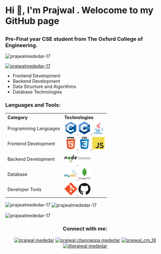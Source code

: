 
 ## <h1 align="left">Hi 👋, I'm Prajwal . Welocome to my GitHub page</h1>
## <h3 align="left">Pre-Final year CSE student from The Oxford College of Engineering.</h3>

<p align="left"> <img src="https://komarev.com/ghpvc/?username=prajwalmededar-17&label=Profile%20views&color=0e75b6&style=flat" alt="prajwalmededar-17" /> </p>

<p align="left"> <a href="https://github.com/ryo-ma/github-profile-trophy"><img src="https://github-profile-trophy.vercel.app/?username=prajwalmededar-17" alt="prajwalmededar-17" /></a> </p>

<ul>
<li>Frontend Development</li>
<li>Backend Development</li>
<li>Data Structure and Algorithms</li>
<li>Database Technologies</li>
</ul>

<h3 align="left">Languages and Tools:</h3>

<table>
  <tr>
    <th align="left">Category</th>
    <th align="left">Technologies</th>
  </tr>
  <tr>
    <td align="left">Programming Languages</td>
    <td align="left">
      <a href="https://www.cprogramming.com/" target="_blank" rel="noreferrer">
        <img src="https://raw.githubusercontent.com/devicons/devicon/master/icons/c/c-original.svg" alt="C" width="40" height="40"/>
      </a>
      <a href="https://www.w3schools.com/cpp/" target="_blank" rel="noreferrer">
        <img src="https://raw.githubusercontent.com/devicons/devicon/master/icons/cplusplus/cplusplus-original.svg" alt="C++" width="40" height="40"/>
      </a>
      <a href="https://www.java.com/" target="_blank" rel="noreferrer">
        <img src="https://raw.githubusercontent.com/devicons/devicon/master/icons/java/java-original.svg" alt="Java" width="40" height="40"/>
      </a>
    </td>
  </tr>
  <tr>
    <td align="left">Frontend Development</td>
    <td align="left">
      <a href="https://www.w3.org/html/" target="_blank" rel="noreferrer">
        <img src="https://raw.githubusercontent.com/devicons/devicon/master/icons/html5/html5-original-wordmark.svg" alt="HTML5" width="40" height="40"/>
      </a>
      <a href="https://www.w3schools.com/css/" target="_blank" rel="noreferrer">
        <img src="https://raw.githubusercontent.com/devicons/devicon/master/icons/css3/css3-original-wordmark.svg" alt="CSS3" width="40" height="40"/>
      </a>
      <a href="https://developer.mozilla.org/en-US/docs/Web/JavaScript" target="_blank" rel="noreferrer">
        <img src="https://raw.githubusercontent.com/devicons/devicon/master/icons/javascript/javascript-original.svg" alt="JavaScript" width="40" height="40"/>
      </a>
    </td>
  </tr>
  <tr>
    <td align="left">Backend Development</td>
    <td align="left">
      <a href="https://nodejs.org" target="_blank" rel="noreferrer">
        <img src="https://raw.githubusercontent.com/devicons/devicon/master/icons/nodejs/nodejs-original-wordmark.svg" alt="Node.js" width="40" height="40"/>
      </a>
      <a href="https://expressjs.com" target="_blank" rel="noreferrer">
        <img src="https://raw.githubusercontent.com/devicons/devicon/master/icons/express/express-original-wordmark.svg" alt="Express" width="40" height="40"/>
      </a>
    </td>
  </tr>
  <tr>
    <td align="left">Database</td>
    <td align="left">
      <a href="https://www.mysql.com/" target="_blank" rel="noreferrer">
        <img src="https://raw.githubusercontent.com/devicons/devicon/master/icons/mysql/mysql-original-wordmark.svg" alt="MySQL" width="40" height="40"/>
      </a>
      <a href="https://www.mongodb.com/" target="_blank" rel="noreferrer">
        <img src="https://raw.githubusercontent.com/devicons/devicon/master/icons/mongodb/mongodb-original-wordmark.svg" alt="MongoDB" width="40" height="40"/>
      </a>
    </td>
  </tr>
  <tr>
    <td align="left">Developer Tools</td>
    <td align="left">
      <a href="https://git-scm.com/" target="_blank" rel="noreferrer">
        <img src="https://raw.githubusercontent.com/devicons/devicon/master/icons/git/git-original.svg" alt="Git" width="40" height="40"/>
      </a>
      <a href="https://github.com/" target="_blank" rel="noreferrer">
        <img src="https://raw.githubusercontent.com/devicons/devicon/master/icons/github/github-original.svg" alt="GitHub" width="40" height="40"/>
      </a>
    </td>
  </tr>
</table>


<p><img align="left" src="https://github-readme-stats.vercel.app/api/top-langs?username=prajwalmededar-17&show_icons=true&locale=en&layout=compact" alt="prajwalmededar-17" /></p>

<p>&nbsp;<img align="center" src="https://github-readme-stats.vercel.app/api?username=prajwalmededar-17&show_icons=true&locale=en" alt="prajwalmededar-17" /></p>

<p><img align="center" src="https://github-readme-streak-stats.herokuapp.com/?user=prajwalmededar-17&" alt="prajwalmededar-17" /></p>
<h3 align="center">Connect with me:</h3>
<p align="center">
<a href="https://twitter.com/prajwal mededar" target="blank"><img align="center" src="https://raw.githubusercontent.com/rahuldkjain/github-profile-readme-generator/master/src/images/icons/Social/twitter.svg" alt="prajwal mededar" height="30" width="40" /></a>
<a href="https://linkedin.com/in/prajwal channappa mededar" target="blank"><img align="center" src="https://raw.githubusercontent.com/rahuldkjain/github-profile-readme-generator/master/src/images/icons/Social/linked-in-alt.svg" alt="prajwal channappa mededar" height="30" width="40" /></a>
<a href="https://instagram.com/prajwal_cm_18" target="blank"><img align="center" src="https://raw.githubusercontent.com/rahuldkjain/github-profile-readme-generator/master/src/images/icons/Social/instagram.svg" alt="prajwal_cm_18" height="30" width="40" /></a>
<a href="https://medium.com/@prajwal mededar" target="blank"><img align="center" src="https://raw.githubusercontent.com/rahuldkjain/github-profile-readme-generator/master/src/images/icons/Social/medium.svg" alt="@prajwal mededar" height="30" width="40" /></a>
</p>

